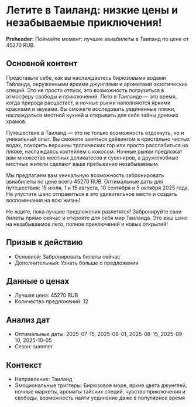 # Летите в Таиланд: низкие цены и незабываемые приключения!

**Preheader:** Поймайте момент: лучшие авиабилеты в Таиланд по цене от 45270 RUB.

## Основной контент

Представьте себе, как вы наслаждаетесь бирюзовыми водами Тайланда, окруженными яркими джунглями и ароматами экзотических специй. Это не просто отпуск, это возможность погрузиться в атмосферу свободы и приключений. Лето в Таиланде — это время, когда природа расцветает, а ночные рынки наполняются яркими красками и звуками. Вы сможете исследовать уединенные пляжи, наслаждаться местной кухней и открывать для себя тайны древних храмов.

Путешествие в Таиланд — это не только возможность отдохнуть, но и уникальный опыт. Вы сможете заняться дайвингом в кристально чистых водах, покорить вершины тропических гор или просто расслабиться на пляже, наслаждаясь коктейлем с кокосом. Ночные рынки предложат вам множество местных деликатесов и сувениров, а дружелюбные местные жители сделают ваше пребывание незабываемым.

Мы предлагаем вам уникальную возможность забронировать авиабилеты по цене всего 45270 RUB. Оптимальные даты для путешествия: 15 июля, 1 и 15 августа, 10 сентября и 5 октября 2025 года. Не упустите шанс отправиться в это удивительное место и создать воспоминания на всю жизнь!

Не ждите, пока лучшие предложения разлетятся! Забронируйте свои билеты прямо сейчас и откройте для себя мир Таиланда. Это ваш шанс на незабываемое лето, полное приключений и новых открытий!

## Призыв к действию

- Основной: Забронировать билеты сейчас
- Дополнительный: Узнать больше о предложении

## Данные о ценах

- Лучшая цена: 45270 RUB
- Количество предложений: 12

## Анализ дат

- Оптимальные даты: 2025-07-15, 2025-08-01, 2025-08-15, 2025-09-10, 2025-10-05
- Сезон: summer

## Контекст

- Направление: Таиланд
- Эмоциональные триггеры: Бирюзовое море, яркие цвета джунглей, ночные маркеты, ароматы тайских специй, чувство приключения и свободы, возможность найти уединение даже в популярное время
